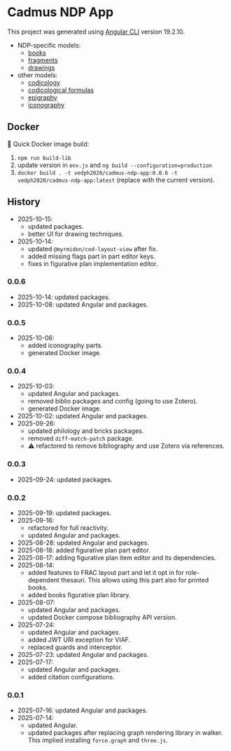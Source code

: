 # Cadmus NDP App

This project was generated using [Angular CLI](https://github.com/angular/angular-cli) version 19.2.10.

- NDP-specific models:
  - [books](https://github.com/vedph/cadmus-ndp-books)
  - [fragments](https://github.com/vedph/cadmus-ndp-frac)
  - [drawings](https://github.com/vedph/cadmus-ndp-drawings)
- other models:
  - [codicology](https://github.com/vedph/cadmus-codicology)
  - [codicological formulas](https://github.com/vedph/cod-layout-view)
  - [epigraphy](https://github.com/vedph/cadmus-epigraphy)
  - [iconography](https://github.com/vedph/cadmus-iconography)

## Docker

🐋 Quick Docker image build:

1. `npm run build-lib`
2. update version in `env.js` and `ng build --configuration=production`
3. `docker build . -t vedph2020/cadmus-ndp-app:0.0.6 -t vedph2020/cadmus-ndp-app:latest` (replace with the current version).

## History

- 2025-10-15:
  - updated packages.
  - better UI for drawing techniques.
- 2025-10-14:
  - updated `@myrmidon/cod-layout-view` after fix.
  - added missing flags part in part editor keys.
  - fixes in figurative plan implementation editor.

### 0.0.6

- 2025-10-14: updated packages.
- 2025-10-08: updated Angular and packages.

### 0.0.5

- 2025-10-06:
  - added iconography parts.
  - generated Docker image.

### 0.0.4

- 2025-10-03:
  - updated Angular and packages.
  - removed biblio packages and config (going to use Zotero).
  - generated Docker image.
- 2025-10-02: updated Angular and packages.
- 2025-09-26:
  - updated philology and bricks packages.
  - removed `diff-match-patch` package.
  - ⚠️ refactored to remove bibliography and use Zotero via references.

### 0.0.3

- 2025-09-24: updated packages.

### 0.0.2

- 2025-09-19: updated packages.
- 2025-09-16:
  - refactored for full reactivity.
  - updated Angular and packages.
- 2025-08-28: updated Angular and packages.
- 2025-08-18: added figurative plan part editor.
- 2025-08-17: adding figurative plan item editor and its dependencies.
- 2025-08-14:
  - added features to FRAC layout part and let it opt in for role-dependent thesauri. This allows using this part also for printed books.
  - added books figurative plan library.
- 2025-08-07:
  - updated Angular and packages.
  - updated Docker compose bibliography API version.
- 2025-07-24:
  - updated Angular and packages.
  - added JWT URI exception for VIAF.
  - replaced guards and interceptor.
- 2025-07-23: updated Angular and packages.
- 2025-07-17:
  - updated Angular and packages.
  - added citation configurations.

### 0.0.1

- 2025-07-16: updated Angular and packages.
- 2025-07-14:
  - updated Angular.
  - updated packages after replacing graph rendering library in walker. This implied installing `force.graph` and `three.js`.
